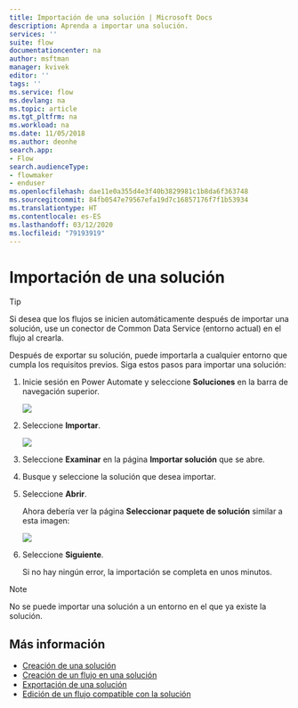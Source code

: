 ```yaml
---
title: Importación de una solución | Microsoft Docs
description: Aprenda a importar una solución.
services: ''
suite: flow
documentationcenter: na
author: msftman
manager: kvivek
editor: ''
tags: ''
ms.service: flow
ms.devlang: na
ms.topic: article
ms.tgt_pltfrm: na
ms.workload: na
ms.date: 11/05/2018
ms.author: deonhe
search.app:
- Flow
search.audienceType:
- flowmaker
- enduser
ms.openlocfilehash: dae11e0a355d4e3f40b3829981c1b8da6f363748
ms.sourcegitcommit: 84fb0547e79567efa19d7c16857176f7f1b53934
ms.translationtype: HT
ms.contentlocale: es-ES
ms.lasthandoff: 03/12/2020
ms.locfileid: "79193919"
---
```

# <a name="import-a-solution"></a>Importación de una solución


> [!TIP]
> Si desea que los flujos se inicien automáticamente después de importar una solución, use un conector de Common Data Service (entorno actual) en el flujo al crearla.

Después de exportar su solución, puede importarla a cualquier entorno que cumpla los requisitos previos. Siga estos pasos para importar una solución:

1. Inicie sesión en Power Automate y seleccione **Soluciones** en la barra de navegación superior.

   ![](./media/import-flow-solution/select-solutions-from-left-nav.png)

1. Seleccione **Importar**.

   ![](./media/import-flow-solution/select-import.png)

1. Seleccione **Examinar** en la página **Importar solución** que se abre.
1. Busque y seleccione la solución que desea importar.
1. Seleccione **Abrir**.

   Ahora debería ver la página **Seleccionar paquete de solución** similar a esta imagen:

   ![](./media/import-flow-solution/import-solution.png)

1. Seleccione **Siguiente**.

   Si no hay ningún error, la importación se completa en unos minutos.

> [!NOTE]
> No se puede importar una solución a un entorno en el que ya existe la solución.


## <a name="learn-more"></a>Más información

<!--from editor: Do you want to add Remove a solution-aware flow to this list?-->

- [Creación de una solución](./overview-solution-flows.md)
- [Creación de un flujo en una solución](./create-flow-solution.md)
- [Exportación de una solución](./export-flow-solution.md)
- [Edición de un flujo compatible con la solución](./edit-solution-aware-flow.md)
